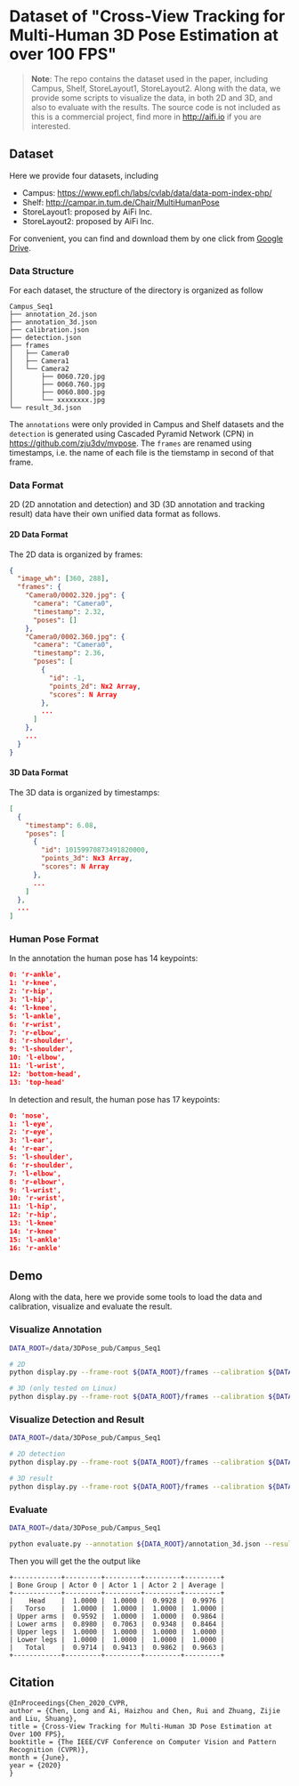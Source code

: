 # Dataset of "Cross-View Tracking for Multi-Human 3D Pose Estimation at over 100 FPS"

>**Note**: The repo contains the dataset used in the paper, 
including Campus, Shelf, StoreLayout1, StoreLayout2.
Along with the data,
we provide some scripts to visualize the data, in both 2D and 3D,
and also to evaluate with the results.
The source code is not included 
as this is a commercial project,
find more in http://aifi.io if you are interested.


## Dataset
Here we provide four datasets, including
+ Campus: https://www.epfl.ch/labs/cvlab/data/data-pom-index-php/
+ Shelf: http://campar.in.tum.de/Chair/MultiHumanPose
+ StoreLayout1: proposed by AiFi Inc.
+ StoreLayout2: proposed by AiFi Inc.


For convenient, you can find and download them by one click from [Google Drive](https://drive.google.com/drive/folders/1LJGcP2v0aQDmetnCzO2PiRP1v4jU6sFC?usp=sharing).

### Data Structure
For each dataset, the structure of the directory is organized as follow
```
Campus_Seq1
├── annotation_2d.json
├── annotation_3d.json
├── calibration.json
├── detection.json
├── frames
│   ├── Camera0
│   ├── Camera1
│   └── Camera2
│       ├── 0060.720.jpg
│       ├── 0060.760.jpg
│       ├── 0060.800.jpg
│       └── xxxxxxxx.jpg
└── result_3d.json
```
The `annotations` were only provided in Campus and Shelf datasets
and the `detection` is generated using 
Cascaded Pyramid Network (CPN) in https://github.com/zju3dv/mvpose.
The `frames` are renamed using timestamps, i.e. the name
of each file is the tiemstamp in second of that frame.



### Data Format
2D (2D annotation and detection) and 3D (3D annotation and tracking result) 
data have their own unified data format as follows.
#### 2D Data Format
The 2D data is organized by frames:
```json
{
  "image_wh": [360, 288],
  "frames": {
    "Camera0/0002.320.jpg": {
      "camera": "Camera0",
      "timestamp": 2.32,
      "poses": []
    },
    "Camera0/0002.360.jpg": {
      "camera": "Camera0",
      "timestamp": 2.36,
      "poses": [
        {
          "id": -1,
          "points_2d": Nx2 Array,
          "scores": N Array
        },
        ...
      ]
    },
    ...
  }
}
```

#### 3D Data Format
The 3D data is organized by timestamps:
```json
[
  {
    "timestamp": 6.08,
    "poses": [
      {
        "id": 10159970873491820000,
        "points_3d": Nx3 Array,
        "scores": N Array
      },
      ...
    ]
  },
  ...
]
```

### Human Pose Format
In the annotation
the human pose has 14 keypoints:
```json
0: 'r-ankle',
1: 'r-knee',
2: 'r-hip',
3: 'l-hip',
4: 'l-knee',
5: 'l-ankle',
6: 'r-wrist',
7: 'r-elbow',
8: 'r-shoulder',
9: 'l-shoulder',
10: 'l-elbow',
11: 'l-wrist',
12: 'bottom-head',
13: 'top-head'
```
In detection and result, the human pose has 17 keypoints:
```json
0: 'nose',
1: 'l-eye',
2: 'r-eye',
3: 'l-ear',
4: 'r-ear',
5: 'l-shoulder',
6: 'r-shoulder',
7: 'l-elbow',
8: 'r-elbowr',
9: 'l-wrist',
10: 'r-wrist',
11: 'l-hip',
12: 'r-hip',
13: 'l-knee'
14: 'r-knee'
15: 'l-ankle'
16: 'r-ankle'
```

## Demo
Along with the data, here we provide some tools 
to load the data and calibration, visualize and evaluate the result.
### Visualize Annotation
```bash
DATA_ROOT=/data/3DPose_pub/Campus_Seq1

# 2D
python display.py --frame-root ${DATA_ROOT}/frames --calibration ${DATA_ROOT}/calibration.json --pose-file ${DATA_ROOT}/annotation_2d.json --pose-type 2d

# 3D (only tested on Linux)
python display.py --frame-root ${DATA_ROOT}/frames --calibration ${DATA_ROOT}/calibration.json --pose-file ${DATA_ROOT}/annotation_3d.json --pose-type 3d
```

### Visualize Detection and Result
```bash
DATA_ROOT=/data/3DPose_pub/Campus_Seq1

# 2D detection
python display.py --frame-root ${DATA_ROOT}/frames --calibration ${DATA_ROOT}/calibration.json --pose-file ${DATA_ROOT}/detection.json --pose-type 2d

# 3D result
python display.py --frame-root ${DATA_ROOT}/frames --calibration ${DATA_ROOT}/calibration.json --pose-file ${DATA_ROOT}/result_3d.json --pose-type 3d
```

### Evaluate

```bash
DATA_ROOT=/data/3DPose_pub/Campus_Seq1

python evaluate.py --annotation ${DATA_ROOT}/annotation_3d.json --result ${DATA_ROOT}/result_3d.json 
```
Then you will get the the output like
```
+------------+---------+---------+---------+---------+
| Bone Group | Actor 0 | Actor 1 | Actor 2 | Average |
+------------+---------+---------+---------+---------+
|    Head    |  1.0000 |  1.0000 |  0.9928 |  0.9976 |
|   Torso    |  1.0000 |  1.0000 |  1.0000 |  1.0000 |
| Upper arms |  0.9592 |  1.0000 |  1.0000 |  0.9864 |
| Lower arms |  0.8980 |  0.7063 |  0.9348 |  0.8464 |
| Upper legs |  1.0000 |  1.0000 |  1.0000 |  1.0000 |
| Lower legs |  1.0000 |  1.0000 |  1.0000 |  1.0000 |
|   Total    |  0.9714 |  0.9413 |  0.9862 |  0.9663 |
+------------+---------+---------+---------+---------+
```

## Citation
```
@InProceedings{Chen_2020_CVPR,
author = {Chen, Long and Ai, Haizhou and Chen, Rui and Zhuang, Zijie and Liu, Shuang},
title = {Cross-View Tracking for Multi-Human 3D Pose Estimation at Over 100 FPS},
booktitle = {The IEEE/CVF Conference on Computer Vision and Pattern Recognition (CVPR)},
month = {June},
year = {2020}
}
```